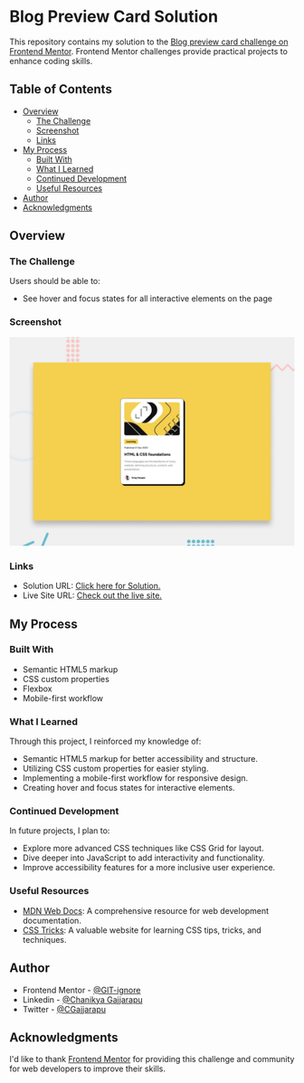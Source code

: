 # Blog Preview Card Solution

This repository contains my solution to the [Blog preview card challenge on Frontend Mentor](https://www.frontendmentor.io/challenges/blog-preview-card-ckPaj01IcS). Frontend Mentor challenges provide practical projects to enhance coding skills.

## Table of Contents

- [Overview](#overview)
  - [The Challenge](#the-challenge)
  - [Screenshot](#screenshot)
  - [Links](#links)
- [My Process](#my-process)
  - [Built With](#built-with)
  - [What I Learned](#what-i-learned)
  - [Continued Development](#continued-development)
  - [Useful Resources](#useful-resources)
- [Author](#author)
- [Acknowledgments](#acknowledgments)

## Overview

### The Challenge

Users should be able to:

- See hover and focus states for all interactive elements on the page

### Screenshot

![Screenshot](./design/desktop-preview.jpg)

### Links

- Solution URL: [Click here for Solution.](https://github.com/GlT-ignore/Blog-Preview-Card)
- Live Site URL: [Check out the live site.](https://glt-ignore.github.io/Blog-Preview-Card/)

## My Process

### Built With

- Semantic HTML5 markup
- CSS custom properties
- Flexbox
- Mobile-first workflow

### What I Learned

Through this project, I reinforced my knowledge of:

- Semantic HTML5 markup for better accessibility and structure.
- Utilizing CSS custom properties for easier styling.
- Implementing a mobile-first workflow for responsive design.
- Creating hover and focus states for interactive elements.

### Continued Development

In future projects, I plan to:

- Explore more advanced CSS techniques like CSS Grid for layout.
- Dive deeper into JavaScript to add interactivity and functionality.
- Improve accessibility features for a more inclusive user experience.

### Useful Resources

- [MDN Web Docs](https://developer.mozilla.org/): A comprehensive resource for web development documentation.
- [CSS Tricks](https://css-tricks.com/): A valuable website for learning CSS tips, tricks, and techniques.

## Author

- Frontend Mentor - [@GlT-ignore](https://www.frontendmentor.io/profile/GlT-ignore)
- Linkedin - [@Chanikya Gajjarapu](https://www.linkedin.com/in/chanikya-gajjarapu/)
- Twitter - [@CGajjarapu](https://twitter.com/CGajjarapu)

## Acknowledgments

I'd like to thank [Frontend Mentor](https://www.frontendmentor.io/) for providing this challenge and community for web developers to improve their skills.

